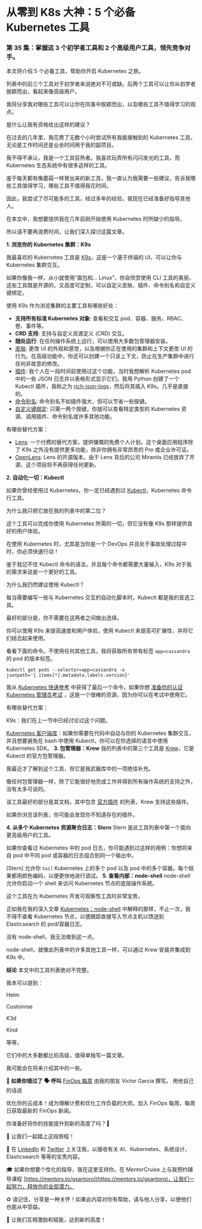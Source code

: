 # 从零到 K8s 大神：5 个必备 Kubernetes 工具
### 第 35 集：掌握这 3 个初学者工具和 2 个高级用户工具，领先竞争对手。

本文将介绍 5 个必备工具，帮助你开启 Kubernetes 之旅。

列表中的前三个工具对于初学者来说绝对不可或缺。后两个工具可以让你从初学者脱颖而出，看起来像高级用户。

我将分享我对哪些工具可以让你在同事中脱颖而出，以及哪些工具不值得学习的观点。

是什么让我有资格给出这样的建议？

在过去的几年里，我花费了无数个小时尝试所有我能接触到的 Kubernetes 工具，无论是工作时间还是业余时间用于我的副项目。

我不得不承认，我是一个工具狂热者。我喜欢玩弄所有闪闪发光的工具，而 Kubernetes 生态系统中有很多这样的工具。

鉴于每天都有像蘑菇一样冒出来的新工具，我一直认为我需要一些建议，告诉我哪些工具值得学习，哪些工具不值得我花时间。

因此，我尝试了尽可能多的工具，经过多年的经验，我现在已经准备好指导其他人。

在本文中，我想要提供我在几年前刚开始使用 Kubernetes 时所缺少的指导。

所以请不要再浪费时间，让我们深入探讨这篇文章。

**1. 浏览你的 Kubernetes 集群：K9s**

我最喜欢的 Kubernetes 工具是 [K9s](https://k9scli.io/)，这是一个基于终端的 UI，可以让你与 Kubernetes 集群交互。

如果你像我一样，从小就使用“面包和... Linux”，你会欣赏使用 CLI 工具的美丽，这些工具既是开源的，又高度可定制，可以自定义皮肤、插件、命令别名和自定义键绑定。

使用 K9s 作为浏览集群的主要工具有哪些好处：

* **支持所有标准 Kubernetes 对象**: 查看和交互 pod、容器、服务、RBAC、卷、事件等。
* **CRD 支持**: 支持与自定义资源定义 (CRD) 交互。
* **随处运行**: 在任何操作系统上运行，可以使用大多数包管理器安装。
* [皮肤](https://github.com/derailed/k9s#skins): 更改 UI 的外观和感觉，以及根据你正在使用的集群和上下文更改 UI 的行为。在高级功能中，你还可以创建一个只读上下文，防止在生产集群中进行任何非故意的修改。
* [插件](https://github.com/derailed/k9s#plugins): 我个人在一段时间前使用过这个功能，当时我想解析 Kubernetes pod 中的一些 JSON 日志并以表格形式显示它们。我用 Python 创建了一个 Kubectl 插件，我称之为 [rich-json-logs](https://github.com/gsantoro/rich-json-logs#k9s-plugin)，然后将其插入 K9s。几乎是直接的。
* [命令别名](https://github.com/derailed/k9s#plugins): 命令别名不如插件强大，但可以节省一些按键。
* [自定义键绑定](https://github.com/derailed/k9s#hotkey-support): 只需一两个按键，你就可以查看特定类型的 Kubernetes 资源、调用插件、命令别名或许多其他功能。

有哪些替代方案：

* [Lens](https://k8slens.dev/): 一个付费的替代方案，提供慷慨的免费个人计划。这个桌面应用程序除了 K9s 之外没有提供更多功能，除非你拥有非常昂贵的 Pro 或企业许可证。
* [OpenLens](https://github.com/MuhammedKalkan/OpenLens): Lens 的开源版本。由于 Lens 背后的公司 Mirantis 已经放弃了开源，这个项目将不再获得任何更新。

**2. 自动化一切：Kubectl**

如果你曾经使用过 Kubernetes，你一定已经遇到过 [Kubectl](https://kubernetes.io/docs/reference/kubectl/)，Kubernetes 命令行工具。

为什么我只把它放在我的列表中的第二位？

这个工具可以完成你使用 Kubernetes 所需的一切，但它没有像 K9s 那样提供良好的用户体验。

在使用 Kubernetes 时，尤其是当你是一个 DevOps 并且处于事故处理过程中时，你必须快速行动！

鉴于我记不住 Kubectl 命令的语法，并且每个命令都需要大量输入，K9s 对于我的需求来说是一个更好的工具。

为什么我仍然建议使用 Kubectl？

每当需要编写一些与 Kubernetes 交互的自动化脚本时，Kubectl 都是我的首选工具。

最好的部分是，你不需要在这两者之间做出选择。

你可以使用 K9s 来提高速度和用户体验，使用 Kubectl 来提高可扩展性，并将它们结合起来使用。

看看下面的命令。不使用任何其他工具，我将获取所有带有标签 `app=cassandra` 的 pod 的版本标签。

```
kubectl get pods --selector=app=cassandra -o jsonpath='{.items[*].metadata.labels.version}'
```
我从 [Kubernetes 快速参考](https://kubernetes.io/docs/reference/kubectl/quick-reference/) 中获得了最后一个命令，如果你想 [准备你的认证 Kubernetes 管理员考试](https://cloudnativeengineer.substack.com/p/prepare-for-your-cka-exam-e1c33883eaf2) ，这是一个很棒的资源，因为你可以在考试中使用它。

有哪些替代方案：

K9s：我们在上一节中已经讨论过这个问题。

[Kubernetes 客户端库](https://kubernetes.io/docs/reference/using-api/client-libraries/)：如果你需要在代码中自动与你的 Kubernetes 集群交互，并且想要避免在 bash 中使用 Kubectl，你可以在你选择的语言中使用 Kubernetes SDK。
**3. 包管理器：Krew**
我的列表中的第三个工具是 [Krew](https://krew.sigs.k8s.io/plugins/)，它是 Kubectl 的官方包管理器。

我最近才了解到这个工具，但它是我武器库中的一项绝佳补充。

像任何包管理器一样，除了它能很好地完成工作并得到所有操作系统的支持之外，没有太多可说的。

该工具最好的部分是其文档，其中包含 [官方插件](https://krew.sigs.k8s.io/plugins/) 的列表，Krew 支持这些插件。

如果你浏览该列表，你可能会发现你不知道存在的插件。

**4. 从多个 Kubernetes 资源聚合日志：Stern**
Stern 是此工具列表中第一个面向更高级用户的工具。

如果你查看过 Kubernetes 中的 pod 日志，你可能遇到过这样的用例：你想将来自 pod 中不同 pod 或容器的日志组合到同一个输出中。

[Stern] 允许你 `tail` Kubernetes 上的多个 pod 以及 pod 中的多个容器。每个结果都用颜色编码，以便更快地进行调试。
**5. 查看内部：node-shell**
node-shell 允许你启动一个 shell 来访问 Kubernetes 节点的底层操作系统。

这个工具在为 Kubernetes 开发可观察性工具时非常宝贵。

正如我在我的深入文章 [Kubernetes：node-shell](https://cloudnativeengineer.substack.com/p/ep-2-kubernetes-node-shell) 中解释的那样，不止一次，我不得不查看 Kubernetes 节点，以便跟踪直接写入节点主机以馈送到 Elasticsearch 的 pod/容器日志。

没有 node-shell，我无法做到这一点。

node-shell，就像此列表中的许多其他工具一样，可以通过 Krew 安装并集成到 K9s 中。

**结论**
本文中的工具列表绝对不完整。

我本可以提到：

Helm

Customise

K3d

Kind

等等。

它们中的大多数都比较高级，值得单独写一篇文章。

我可能会在将来介绍其中的一些。

**🎯 如果你错过了**
**🗣️ 呼叫**
[FinOps 每周](https://newsletter.finopsweekly.com/) 由我的朋友 Victor Garcia 撰写。
用他自己的话说

优化你的云成本！成为理解计费和优化工作负载的大师。加入 FinOps 每周，每周日获取最新的 FinOps 新闻。

你准备好将你的技能提升到新的高度了吗？🚀

🚢 让我们一起踏上这段旅程！

👣 在 [LinkedIn](https://www.linkedin.com/in/santorogiuseppe/) 和 [Twitter](https://twitter.com/gsantoro15) 上关注我，以接收有关 AI、Kubernetes、系统设计、Elasticsearch 等等的宝贵内容。

🎓 如果你想要个性化的指导，我在这里支持你。在 MentorCruise 上与我预约辅导课程 [https://mentors.to/gsantoro](https://mentors.to/gsantoro)，让我们一起努力，释放你的全部潜力。

♻️ 请记住，分享是一种关怀！如果此内容对你有帮助，请与他人分享，以便他们也能从中受益。

🤩 让我们互相激励和赋能，达到新的高度！
